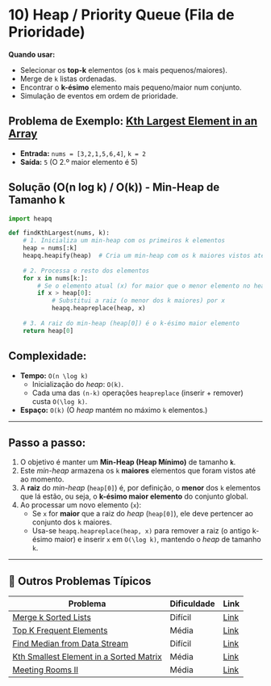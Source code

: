 # 10) Heap / Priority Queue (Fila de Prioridade)

**Quando usar:**

* Selecionar os **top-k** elementos (os `k` mais pequenos/maiores).
* Merge de `k` listas ordenadas.
* Encontrar o **k-ésimo** elemento mais pequeno/maior num conjunto.
* Simulação de eventos em ordem de prioridade.

## Problema de Exemplo: [Kth Largest Element in an Array](https://leetcode.com/problems/kth-largest-element-in-an-array/)

* **Entrada:** `nums = [3,2,1,5,6,4]`, `k = 2`
* **Saída:** `5` (O 2.º maior elemento é 5)

## Solução (O(n log k) / O(k)) - Min-Heap de Tamanho k

```python
import heapq

def findKthLargest(nums, k):
    # 1. Inicializa um min-heap com os primeiros k elementos
    heap = nums[:k]
    heapq.heapify(heap)  # Cria um min-heap com os k maiores vistos até agora (a raiz é o k-ésimo maior)
    
    # 2. Processa o resto dos elementos
    for x in nums[k:]:
        # Se o elemento atual (x) for maior que o menor elemento no heap (heap[0])
        if x > heap[0]:
            # Substitui a raiz (o menor dos k maiores) por x
            heapq.heapreplace(heap, x)
            
    # 3. A raiz do min-heap (heap[0]) é o k-ésimo maior elemento
    return heap[0]
```

## Complexidade:

* **Tempo:** `O(n \log k)`
    * Inicialização do *heap*: `O(k)`.
    * Cada uma das `(n-k)` operações `heapreplace` (inserir + remover) custa `O(\log k)`.
* **Espaço:** `O(k)` (O *heap* mantém no máximo `k` elementos.)

---

## Passo a passo:

1.  O objetivo é manter um **Min-Heap (Heap Mínimo)** de tamanho **`k`**.
2.  Este *min-heap* armazena os `k` **maiores** elementos que foram vistos até ao momento.
3.  A **raiz** do *min-heap* (`heap[0]`) é, por definição, o **menor** dos `k` elementos que lá estão, ou seja, o **k-ésimo maior elemento** do conjunto global.
4.  Ao processar um novo elemento (`x`):
    * Se `x` for **maior** que a raiz do *heap* (`heap[0]`), ele deve pertencer ao conjunto dos `k` maiores.
    * Usa-se `heapq.heapreplace(heap, x)` para remover a raiz (o antigo k-ésimo maior) e inserir `x` em `O(\log k)`, mantendo o *heap* de tamanho `k`.

---

## 🎯 Outros Problemas Típicos

| Problema | Dificuldade | Link |
|----------|-------------|------|
| [Merge k Sorted Lists](https://leetcode.com/problems/merge-k-sorted-lists/) | Difícil | [Link](https://leetcode.com/problems/merge-k-sorted-lists/) |
| [Top K Frequent Elements](https://leetcode.com/problems/top-k-frequent-elements/) | Média | [Link](https://leetcode.com/problems/top-k-frequent-elements/) |
| [Find Median from Data Stream](https://leetcode.com/problems/find-median-from-data-stream/) | Difícil | [Link](https://leetcode.com/problems/find-median-from-data-stream/) |
| [Kth Smallest Element in a Sorted Matrix](https://leetcode.com/problems/kth-smallest-element-in-a-sorted-matrix/) | Média | [Link](https://leetcode.com/problems/kth-smallest-element-in-a-sorted-matrix/) |
| [Meeting Rooms II](https://leetcode.com/problems/meeting-rooms-ii/) | Média | [Link](https://leetcode.com/problems/meeting-rooms-ii/) |